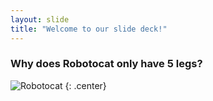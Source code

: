 ```yaml
---
layout: slide
title: "Welcome to our slide deck!"
---
```


### Why does Robotocat only have 5 legs?

![Robotocat](https://octodex.github.com/images/Robotocat.png)
{: .center}
